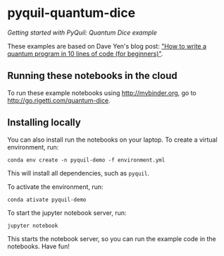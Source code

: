 # pyquil-quantum-dice

_Getting started with PyQuil: Quantum Dice example_

These examples are based on Dave Yen's blog post: ["How to write a quantum program in 10 lines of code (for beginners)"](https://medium.com/rigetti/how-to-write-a-quantum-program-in-10-lines-of-code-for-beginners-540224ac6b45).


## Running these notebooks in the cloud

To run these example notebooks using http://mybinder.org, go to http://go.rigetti.com/quantum-dice.


## Installing locally

You can also install run the notebooks on your laptop. To create a virtual environment, run:
```
conda env create -n pyquil-demo -f environment.yml
```

This will install all dependencies, such as `pyquil`.

To activate the environment, run:
```
conda ativate pyquil-demo
```

To start the jupyter notebook server, run:
```
jupyter notebook
```

This starts the notebook server, so you can run the example code in the notebooks. Have fun!